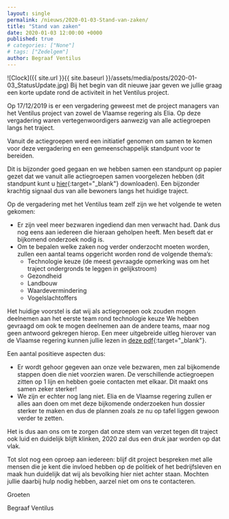 ```yaml
---
layout: single
permalink: /nieuws/2020-01-03-Stand-van-zaken/
title: "Stand van zaken"
date: 2020-01-03 12:00:00 +0000
published: true
# categories: ["None"]
# tags: ["Zedelgem"]
author: Begraaf Ventilus
---
```

![Clock]({{ site.url }}{{ site.baseurl }}/assets/media/posts/2020-01-03_StatusUpdate.jpg)
Bij het begin van dit nieuwe jaar geven we jullie graag een korte update rond de activiteit in het Ventilus project.

Op 17/12/2019 is er een vergadering geweest met de project managers van het Ventilus project van zowel de Vlaamse regering als Elia.
Op deze vergadering waren vertegenwoordigers aanwezig van alle actiegroepen langs het traject.

Vanuit de actiegroepen werd een initiatief genomen om samen te komen voor deze vergadering en een gemeenschappelijk standpunt voor te bereiden.

Dit is bijzonder goed gegaan en we hebben samen een standpunt op papier gezet dat we vanuit alle actiegroepen samen voorgelezen hebben (dit standpunt kunt u [hier](/assets/media/posts/2020-01-03_GezamenlijkStandpuntVentilusproject.pdf){:target="_blank"} downloaden). Een bijzonder krachtig signaal dus van alle bewoners langs het huidige traject.
 

Op de vergadering met het Ventilus team zelf zijn we het volgende te weten gekomen:

- Er zijn veel meer bezwaren ingediend dan men verwacht had. Dank dus nog eens aan iedereen die hieraan geholpen heeft.
Men beseft dat er bijkomend onderzoek nodig is.
- Om te bepalen welke zaken nog verder onderzocht moeten worden, zullen een aantal teams opgericht worden rond de volgende thema’s:
  - Technologie keuze (de meest gevraagde opmerking was om het traject ondergronds te leggen in gelijkstroom)
  - Gezondheid
  - Landbouw
  - Waardevermindering
  - Vogelslachtoffers

Het huidige voorstel is dat wij als actiegroepen ook zouden mogen deelnemen aan het eerste team rond technologie keuze
We hebben gevraagd om ook te mogen deelnemen aan de andere teams, maar nog geen antwoord gekregen hierop.
Een meer uitgebreide uitleg hierover van de Vlaamse regering kunnen jullie lezen in [deze pdf](/assets/media/posts/2020-01-03_Ventilus_Procesnota2_samenvatting.pdf){:target="_blank"}.

Een aantal positieve aspecten dus:
- Er wordt gehoor gegeven aan onze vele bezwaren, men zal bijkomende stappen doen die niet voorzien waren.
De verschillende actiegroepen zitten op 1 lijn en hebben goeie contacten met elkaar. Dit maakt ons samen zeker sterker!
- We zijn er echter nog lang niet. Elia en de Vlaamse regering zullen er alles aan doen om met deze bijkomende onderzoeken hun dossier sterker te maken en dus de plannen zoals ze nu op tafel liggen gewoon verder te zetten.

Het is dus aan ons om te zorgen dat onze stem van verzet tegen dit traject ook luid en duidelijk blijft klinken, 2020 zal dus een druk jaar worden op dat vlak.

Tot slot nog een oproep aan iedereen: blijf dit project bespreken met alle mensen die je kent die invloed hebben op de politiek of het bedrijfsleven en maak hun duidelijk dat wij als bevolking hier niet achter staan. Mochten jullie daarbij hulp nodig hebben, aarzel niet om ons te contacteren.

Groeten

Begraaf Ventilus

